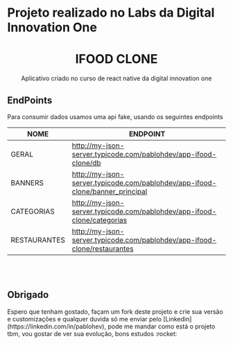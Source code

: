 # Projeto realizado no Labs da Digital Innovation One
<h1 align="center">
    IFOOD CLONE 
</h1>

<p align="center">
    Aplicativo criado no curso de react native da digital innovation one
</p>



## EndPoints

<p>Para consumir dados usamos uma api fake, usando os seguintes endpoints<p>

| NOME         | ENDPOINT                                                                      |
| ------------ | ----------------------------------------------------------------------------- |
| GERAL        | http://my-json-server.typicode.com/pablohdev/app-ifood-clone/db               |
| BANNERS      | http://my-json-server.typicode.com/pablohdev/app-ifood-clone/banner_principal |
| CATEGORIAS   | http://my-json-server.typicode.com/pablohdev/app-ifood-clone/categorias       |
| RESTAURANTES | http://my-json-server.typicode.com/pablohdev/app-ifood-clone/restaurantes     |

<br>
<br>

## Obrigado
<p>Espero que tenham gostado, façam um fork deste projeto e crie sua versão e customizações e qualquer duvida só me enviar pelo [Linkedin](https://linkedin.com/in/pablohev), pode me mandar como está o projeto tbm, vou gostar de ver sua evolução, bons estudos :rocket:</p>
